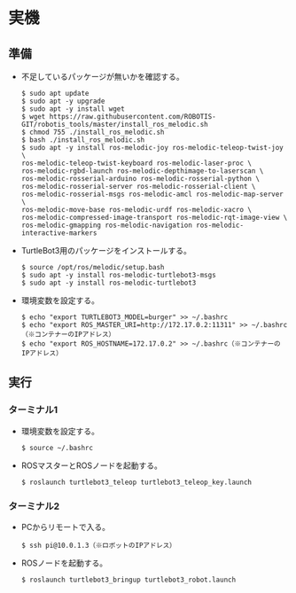 # 実機
## 準備
- 不足しているパッケージが無いかを確認する。
  ```
  $ sudo apt update
  $ sudo apt -y upgrade
  $ sudo apt -y install wget
  $ wget https://raw.githubusercontent.com/ROBOTIS-GIT/robotis_tools/master/install_ros_melodic.sh
  $ chmod 755 ./install_ros_melodic.sh
  $ bash ./install_ros_melodic.sh
  $ sudo apt -y install ros-melodic-joy ros-melodic-teleop-twist-joy \
  ros-melodic-teleop-twist-keyboard ros-melodic-laser-proc \
  ros-melodic-rgbd-launch ros-melodic-depthimage-to-laserscan \
  ros-melodic-rosserial-arduino ros-melodic-rosserial-python \
  ros-melodic-rosserial-server ros-melodic-rosserial-client \
  ros-melodic-rosserial-msgs ros-melodic-amcl ros-melodic-map-server \
  ros-melodic-move-base ros-melodic-urdf ros-melodic-xacro \
  ros-melodic-compressed-image-transport ros-melodic-rqt-image-view \
  ros-melodic-gmapping ros-melodic-navigation ros-melodic-interactive-markers
  ```
- TurtleBot3用のパッケージをインストールする。
  ```
  $ source /opt/ros/melodic/setup.bash
  $ sudo apt -y install ros-melodic-turtlebot3-msgs
  $ sudo apt -y install ros-melodic-turtlebot3
  ```
- 環境変数を設定する。
  ```
  $ echo "export TURTLEBOT3_MODEL=burger" >> ~/.bashrc
  $ echo "export ROS_MASTER_URI=http://172.17.0.2:11311" >> ~/.bashrc（※コンテナーのIPアドレス）
  $ echo "export ROS_HOSTNAME=172.17.0.2" >> ~/.bashrc（※コンテナーのIPアドレス）
  ```

## 実行
### ターミナル1
- 環境変数を設定する。
  ```
  $ source ~/.bashrc
  ```
- ROSマスターとROSノードを起動する。
  ```
  $ roslaunch turtlebot3_teleop turtlebot3_teleop_key.launch
  ```
### ターミナル2
- PCからリモートで入る。
  ```
  $ ssh pi@10.0.1.3（※ロボットのIPアドレス）
  ```
- ROSノードを起動する。
  ```
  $ roslaunch turtlebot3_bringup turtlebot3_robot.launch
  ```
  
